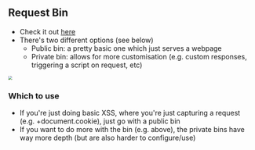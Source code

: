 ## Request Bin

- Check it out [here](https://requestbin.com/)
- There's two different options (see below)
  - Public bin: a pretty basic one which just serves a webpage
  - Private bin: allows for more customisation (e.g. custom responses, triggering a script on request, etc)

<img src="../assets/img/index/requestbin.png" style="zoom: 50%" />

### Which to use

- If you're just doing basic XSS, where you're just capturing a request (e.g. <URL>+document.cookie), just go with a public bin
- If you want to do more with the bin (e.g. above), the private bins have way more depth (but are also harder to configure/use)
